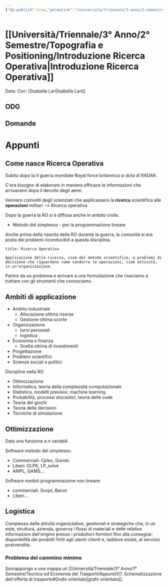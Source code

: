 ```yaml
---
{"dg-publish":true,"permalink":"/universita/triennale/3-anno/2-semestre/topografia-e-positioning/introduzione-ricerca-operativa/","tags":["UNI"]}
---
```


# [[Università/Triennale/3° Anno/2° Semestre/Topografia e Positioning/Introduzione Ricerca Operativa\|Introduzione Ricerca Operativa]]

Data:
Con: [[Isabella Lari\|Isabella Lari]]

## ODG

## Domande

# Appunti

## Come nasce Ricerca Operativa

Subito dopo la II guerra mondiale Royal force britannica si dota di RADAR.

C'era bisogno di elaborare in maniera efficace le informazioni che arrivavano dopo il decollo degli aerei.

Vennero coinvolti degli scienziati che applicassero la **ricerca** scientifica alle **operazioni** militari 
--> Ricerca operativa

Dopo la guerra la RO si è diffusa anche in ambito civile.

- Metodo del simplesso - per la programmazione lineare

Anche prima della nascita della RO durante la guerra, la comunità si era posta dei problemi riconducibili a questa disciplina.

```ad-Definizione
title: Ricerca Operativa

Applicazione della ricerca, cioè del metodo scientifico, a problemi di decisione che riguardano come condurre le operazioni, cioè attività, in un'organizzazione.

```

Partire da un problema e arrivare a una formulazione che riusciamo a trattare con gli strumenti che conosciamo.

## Ambiti di applicazione

- Ambito industriale
	- Allocazione ottima risorse
	- Gestione ottima scorte
- Organizzazione
	- turni personali
	- logistica
- Economia e finanza
	- Scelta ottima di investimenti
- Progettazione
- Problemi scientifici
- Scienze sociali e politici

Discipline nella RO
- Ottimizzazione
- Informatica, teoria della complessità computazionale
- Statistica, modelli previsivi, machine learning
- Probabilità, processi stocastici, teoria delle code
- Teoria dei giochi
- Teoria delle decisioni
- Tecniche di simulazione


## Ottimizzazione

Data una funzione a $n$ variabili


Software metodo del simplesso:
- Commerciali: Cplex, Gurobi
- Liberi: GLPK, LP_solve
- AMPL, GAMS...

Software medoti programmazione non lineare:
- commerciali: Snopt, Baron
- Liberi...


## Logistica

Complesso delle attività organizzative, gestionali e strategiche che, in un ente, struttura, azienda, governa i flussi di materiali e delle relative informazioni dall'origine presso i produttori-fornitori fino alla consegna-disponibilità dei prodotti finiti agli utenti-clienti e, laddove esiste, al servizio postvendita.


### Problema del cammino minimo

Sovrappongo a una mappa un [[Università/Triennale/3° Anno/1° Semestre/Tecnica ed Economia dei Trasporti/Appunti/07. Schematizzazione dell'offerta di trasporto#Grafo orientato\|grafo orientato]].


